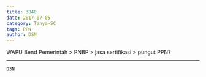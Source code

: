 ```yaml
---
title: 3840
date: 2017-07-05
category: Tanya-SC
tags: PPN
author: DSN
---
```


WAPU Bend Pemerintah > PNBP > jasa sertifikasi > pungut PPN?

---



`DSN`
